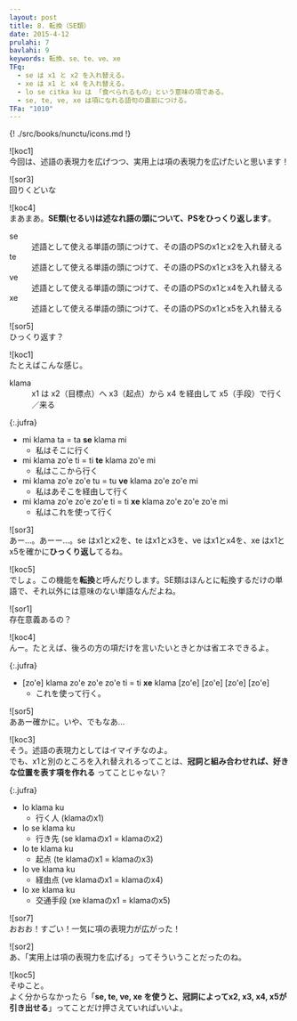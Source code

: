 ```yaml
---
layout: post
title: 8. 転換（SE類）
date: 2015-4-12
prulahi: 7
bavlahi: 9
keywords: 転換、se、te、ve、xe
TFq:
  - se は x1 と x2 を入れ替える。
  - xe は x1 と x4 を入れ替える。
  - lo se citka ku は 「食べられるもの」という意味の項である。
  - se, te, ve, xe は項になれる語句の直前につける。
TFa: "1010"
---
```

{! ./src/books/nunctu/icons.md !}

![koc1]  
今回は、述語の表現力を広げつつ、実用上は項の表現力を広げたいと思います！

![sor3]  
回りくどいな

![koc4]  
まあまあ。**SE類(セるい)は述なれ語の頭について、PSをひっくり返します**。

<dl class="drani">
<dt>se</dt>
<dd >述語として使える単語の頭につけて、その語のPSのx1とx2を入れ替える</dd>
<dt>te</dt>
<dd >述語として使える単語の頭につけて、その語のPSのx1とx3を入れ替える</dd>
<dt>ve</dt>
<dd >述語として使える単語の頭につけて、その語のPSのx1とx4を入れ替える</dd>
<dt>xe</dt>
<dd >述語として使える単語の頭につけて、その語のPSのx1とx5を入れ替える</dd>
</dl>

![sor5]  
ひっくり返す？

![koc1]  
たとえばこんな感じ。

<dl class="valsi">
<dt>klama</dt>
<dd >x1 は x2（目標点）へ x3（起点）から x4 を経由して x5（手段）で行く／来る</dd>
</dl>

{:.jufra}
- mi klama ta = ta **se** klama mi  
  - 私はそこに行く
- mi klama zo'e ti = ti **te** klama zo'e mi  
  - 私はここから行く
- mi klama zo'e zo'e tu = tu **ve** klama zo'e zo'e mi  
  - 私はあそこを経由して行く
- mi klama zo'e zo'e zo'e ti = ti **xe** klama zo'e zo'e zo'e mi  
  - 私はこれを使って行く

![sor3]  
あー…。あーー…。se はx1とx2を、te はx1とx3を、ve はx1とx4を、xe はx1とx5を確かに**ひっくり返し**てるね。

![koc5]  
でしょ。この機能を**転換**と呼んだりします。SE類はほんとに転換するだけの単語で、それ以外には意味のない単語なんだよね。

![sor1]  
存在意義あるの？

![koc4]  
んー。たとえば、後ろの方の項だけを言いたいときとかは省エネできるよ。

{:.jufra}
- [zo'e] klama zo'e zo'e zo'e ti = ti **xe** klama [zo'e] [zo'e] [zo'e] [zo'e]  
  - これを使って行く。


![sor5]  
ああー確かに。いや、でもなあ…

![koc3]  
そう。述語の表現力としてはイマイチなのよ。  
でも、x1と別のところを入れ替えれるってことは、**冠詞と組み合わせれば、好きな位置を表す項を作れる** ってことじゃない？

{:.jufra}
- lo klama ku  
  - 行く人 (klamaのx1)
- lo se klama ku  
  - 行き先 (se klamaのx1 = klamaのx2)
- lo te klama ku  
  - 起点 (te klamaのx1 = klamaのx3)
- lo ve klama ku  
  - 経由点 (ve klamaのx1 = klamaのx4)
- lo xe klama ku  
  - 交通手段 (xe klamaのx1 = klamaのx5)

![sor7]  
おおお！すごい！一気に項の表現力が広がった！

![sor2]  
あ、「実用上は項の表現力を広げる」ってそういうことだったのね。

![koc5]  
そゆこと。  
よく分からなかったら「**se, te, ve, xe を使うと、冠詞によってx2, x3, x4, x5が引き出せる**」ってことだけ押さえていればいいよ。

